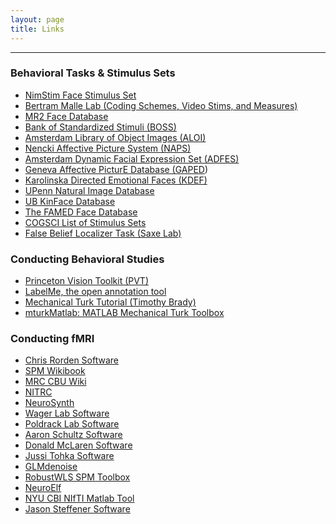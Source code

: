 ```yaml
---
layout: page
title: Links
---
```


---

### Behavioral Tasks & Stimulus Sets

* [NimStim Face Stimulus Set][14]
* [Bertram Malle Lab (Coding Schemes, Video Stims, and Measures)][15]
* [MR2 Face Database][16]
* [Bank of Standardized Stimuli (BOSS)][17]
* [Amsterdam Library of Object Images (ALOI)][18]
* [Nencki Affective Picture System (NAPS)][19]
* [Amsterdam Dynamic Facial Expression Set (ADFES)][20]
* [Geneva Affective PicturE Database (GAPED][21])
* [Karolinska Directed Emotional Faces (KDEF)][22]
* [UPenn Natural Image Database][23]
* [UB KinFace Database][24]
* [The FAMED Face Database][25]
* [COGSCI List of Stimulus Sets][26]
* [False Belief Localizer Task (Saxe Lab)][27]

### Conducting Behavioral Studies

* [Princeton Vision Toolkit (PVT)][43]
* [LabelMe, the open annotation tool][44]
* [Mechanical Turk Tutorial (Timothy Brady)][45]
* [mturkMatlab: MATLAB Mechanical Turk Toolbox][46]

### Conducting fMRI

* [Chris Rorden Software][28]
* [SPM Wikibook][29]
* [MRC CBU Wiki][30]
* [NITRC][31]
* [NeuroSynth][32]
* [Wager Lab Software][33]
* [Poldrack Lab Software][34]
* [Aaron Schultz Software][35]
* [Donald McLaren Software][36]
* [Jussi Tohka Software][37]
* [GLMdenoise][38]
* [RobustWLS SPM Toolbox][39]
* [NeuroElf][40]
* [NYU CBI NIfTI Matlab Tool][41]
* [Jason Steffener Software][42]

[14]: http://www.macbrain.org/resources.htm
[15]: http://research.clps.brown.edu/SocCogSci/
[16]: http://ninastrohminger.com/the-mr2/
[17]: https://sites.google.com/site/bosstimuli/
[18]: http://aloi.science.uva.nl/
[19]: http://naps.nencki.gov.pl/Site/Home.html
[20]: http://psyres.uva.nl/research/content/programme-group-social-psychology/adfes-stimulus-set/stimulusset.html
[21]: http://www.affective-sciences.org/researchmaterial
[22]: http://www.emotionlab.se/resources/kdef
[23]: http://tofu.psych.upenn.edu/~upennidb/
[24]: http://www3.ece.neu.edu/~yunfu/research/Kinface/Kinface.htm
[25]: http://www.chrislongmore.co.uk/famed/index.html
[26]: http://www.cogsci.nl/stimulus-sets
[27]: http://saxelab.mit.edu/superloc.php
[28]: http://www.mccauslandcenter.sc.edu/CRNL/tools
[29]: http://en.wikibooks.org/wiki/SPM
[30]: http://imaging.mrc-cbu.cam.ac.uk/imaging/CbuImaging
[31]: http://www.nitrc.org/
[32]: http://neurosynth.org/
[33]: http://wagerlab.colorado.edu/tools
[34]: http://www.poldracklab.org/software/
[35]: http://nmr.mgh.harvard.edu/harvardagingbrain/People/AaronSchultz/Aarons_Scripts.html
[36]: http://www.martinos.org/~mclaren/
[37]: http://www.cs.tut.fi/~jupeto/software.html
[38]: http://kendrickkay.net/GLMdenoise/
[39]: http://www.icn.ucl.ac.uk/motorcontrol/imaging/robustWLS.html
[40]: http://neuroelf.net/
[41]: http://cbi.nyu.edu/software/niftimatlab.php
[42]: https://sites.google.com/site/steffener/Papers
[43]: http://vision.princeton.edu/code.html
[44]: http://labelme2.csail.mit.edu/Release3.0/index.php
[45]: http://timbrady.org/ttt/index.html
[46]: https://github.com/adikhosla/mturkMatlab



